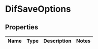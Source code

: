 
# DifSaveOptions

## Properties
Name | Type | Description | Notes
------------ | ------------- | ------------- | -------------



